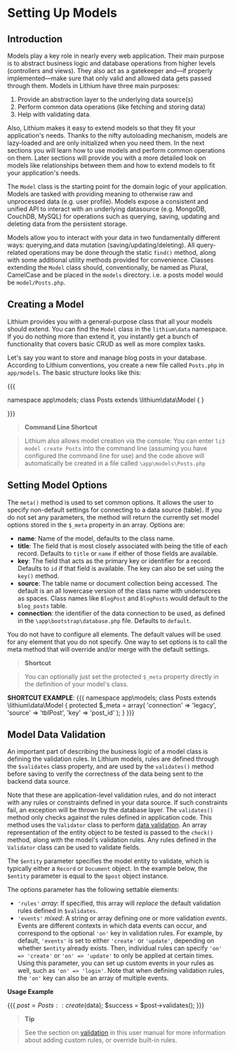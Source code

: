 # Setting Up Models

## Introduction
Models play a key role in nearly every web application. Their main purpose is to abstract business logic and database operations from higher levels (controllers and views). They also act as a gatekeeper and—if properly implemented—make sure that only valid and allowed data gets passed through them. Models in Lithium have three main purposes:

 1. Provide an abstraction layer to the underlying data source(s)
 2. Perform common data operations (like fetching and storing data)
 3. Help with validating data.

Also, Lithium makes it easy to extend models so that they fit your application's needs. Thanks to the nifty autoloading mechanism, models are lazy-loaded and are only initialized when you need them. In the next sections you will learn how to use models and perform common operations on them. Later sections will provide you with a more detailed look on models like relationships between them and how to extend models to fit your application's needs.

The `Model` class is the starting point for the domain logic of your application.  Models are tasked with providing meaning to otherwise raw and unprocessed data (e.g. user profile).  Models expose a consistent and unified API to interact with an underlying datasource (e.g. MongoDB, CouchDB, MySQL) for operations such as querying, saving, updating and deleting data from the persistent storage.

Models allow you to interact with your data in two fundamentally different ways: querying,and data mutation (saving/updating/deleting). All query-related operations may be done through the static `find()` method, along with some additional utility methods provided for convenience. Classes extending the `Model` class should, conventionally, be named as Plural, CamelCase and be placed in the `models` directory. i.e. a posts model would be `model/Posts.php`.

## Creating a Model
Lithium provides you with a general-purpose class that all your models should extend. You can find the `Model` class in the `lithium\data` namespace. If you do nothing more than extend it, you instantly get a bunch of functionality that covers basic CRUD as well as more complex tasks.

Let's say you want to store and manage blog posts in your database. According to Lithium conventions, you create a new file called `Posts.php` in `app/models`. The basic structure looks like this:

{{{

namespace app\models;
class Posts extends \lithium\data\Model {
}

}}}

> **Command Line Shortcut**

>Lithium also allows model creation via the console:  You can enter `li3 model create Posts` into the command line (assuming you have configured the command line for use) and the code above will automatically be created in a file called `\app\models\Posts.php`

## Setting Model Options
The `meta()` method is used to set common options.  It allows the user to specify non-default settings for connecting to a data source (table).  If you do not set any parameters, the method will return the currently set model options stored in the `$_meta` property in an array. Options are:

* **name**: Name of the model, defaults to the class name.
* **title**: The field that is most closely associated with being the title of each record.  Defaults to `title` or `name` if either of those fields are available.
* **key**: The field that acts as the primary key or identifier for a record.  Defaults to `id` if that field is available.  The key can also be set using the `key()` method.
* **source**: The table name or document collection being accessed.  The default is an all lowercase version of the class name with underscores as spaces. Class names like `BlogPost` and `BlogPosts` would default to the `blog_posts` table.
* **connection**: the identifier of the data connection to be used, as defined in the `\app\bootstrap\database.php` file.   Defaults to `default`.

You do not have to configure all elements.  The default values will be used for any element that you do not specify.  One way to set options is to call the meta method that will override and/or merge with the default settings.

> **Shortcut**

>You can optionally just set the protected `$_meta` property directly in the definition of your model's class.

**SHORTCUT EXAMPLE**:
{{{
namespace app\models;
class Posts extends \lithium\data\Model {
	protected $_meta = array(
		'connection' => 'legacy',
		'source' => 'tblPost',
		'key' => 'post_id'
	);
}
}}}

## Model Data Validation
An important part of describing the business logic of a model class is defining the validation rules. In Lithium models, rules are defined through the `$validates` class property, and are used by the `validates()` method before saving to verify the correctness of the data being sent to the backend data source.

Note that these are application-level validation rules, and do not interact with any rules or constraints defined in your data source. If such constraints fail,  an exception will be thrown by the database layer. The `validates()` method only checks against the rules defined in application code.  This method uses the `Validator` class to perform [data validation](validation.md). An array representation of the entity object to be tested is passed to the `check()` method, along with the model's validation rules. Any rules defined in the `Validator` class can be used to validate fields.

The `$entity` parameter specifies the model entity to validate, which is typically either a `Record` or `Document` object. In the  example below, the `$entity` parameter is equal to the `$post` object instance.

The options parameter has the following settable elements:

* `'rules'` _array_: If specified, this array will _replace_ the default validation rules defined in `$validates`.
* `'events'` _mixed_: A string or array defining one or more validation _events_. Events are different contexts in which data events can occur, and correspond to the optional `'on'` key in validation rules. For example, by default, `'events'` is set to either `'create'` or `'update'`, depending on whether `$entity` already exists. Then, individual rules can specify `'on' => 'create'` or `'on' => 'update'` to only be applied at certain times. Using this parameter, you can set up custom events in your rules as well, such as `'on' => 'login'`. Note that when defining validation rules, the `'on'` key can also be an array of multiple events.

**Usage Example**

{{{
$post = Posts::create($data);
$success = $post->validates();
}}}

> **Tip**

> See the section on [validation](validation.md) in this user manual for more information about adding custom rules, or override built-in rules.